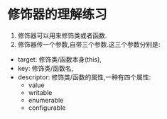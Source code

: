 # 修饰器的理解练习

1. 修饰器可以用来修饰类或者函数.
2. 修饰器传一个参数,自带三个参数.这三个参数分别是:
  * target: 修饰类/函数本身(this),
  * key: 修饰类/函数名,
  * descriptor: 修饰类/函数的属性,一种有四个属性:
    - value
    - writable
    - enumerable
    - configurable